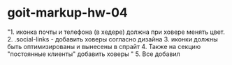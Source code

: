 # goit-markup-hw-04

"1. иконка почты и телефона (в хедере) должна при ховере менять цвет.
2. .social-links - добавить ховеры согласно дизайна
3. иконки должны быть оптимизированы и вынесены в спрайт
4. Также на секцию "постоянные клиенты" добавить ховеры
"
5. Все добавил
